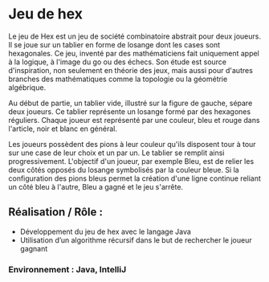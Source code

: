 # Jeu de hex

Le jeu de Hex est un jeu de société combinatoire abstrait pour deux joueurs. Il se joue sur un tablier en forme de losange dont les cases sont hexagonales. Ce jeu, inventé par des mathématiciens fait uniquement appel à la logique, à l'image du go ou des échecs. Son étude est source d'inspiration, non seulement en théorie des jeux, mais aussi pour d'autres branches des mathématiques comme la topologie ou la géométrie algébrique.

Au début de partie, un tablier vide, illustré sur la figure de gauche, sépare deux joueurs. Ce tablier représente un losange formé par des hexagones réguliers. Chaque joueur est représenté par une couleur, bleu et rouge dans l'article, noir et blanc en général.

Les joueurs possèdent des pions à leur couleur qu'ils disposent tour à tour sur une case de leur choix et un par un. Le tablier se remplit ainsi progressivement. L'objectif d'un joueur, par exemple Bleu, est de relier les deux côtés opposés du losange symbolisés par la couleur bleue. Si la configuration des pions bleus permet la création d'une ligne continue reliant un côté bleu à l'autre, Bleu a gagné et le jeu s'arrête.

## Réalisation / Rôle :

*	Développement du jeu de hex avec le langage Java
*	Utilisation d’un algorithme récursif dans le but de rechercher le joueur gagnant

### Environnement : Java, IntelliJ
